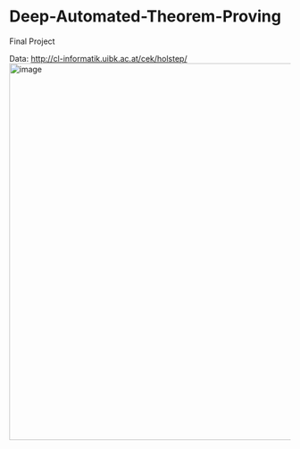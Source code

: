# Deep-Automated-Theorem-Proving
Final Project



Data: http://cl-informatik.uibk.ac.at/cek/holstep/
<img width="674" alt="image" src="https://user-images.githubusercontent.com/39479326/230652757-e76a90fb-f111-4501-9145-719507e64806.png">
